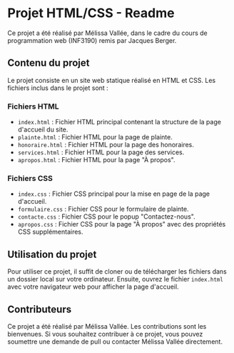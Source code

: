 # Projet HTML/CSS - Readme

Ce projet a été réalisé par Mélissa Vallée,
dans le cadre du cours de programmation web (INF3190) remis par Jacques 
Berger.

## Contenu du projet

Le projet consiste en un site web statique réalisé en HTML et CSS. Les 
fichiers inclus dans le projet sont :

### Fichiers HTML

- `index.html` : Fichier HTML principal contenant la structure de la page 
d'accueil du site.
- `plainte.html` : Fichier HTML pour la page de plainte.
- `honoraire.html` : Fichier HTML pour la page des honoraires.
- `services.html` : Fichier HTML pour la page des services.
- `apropos.html` : Fichier HTML pour la page "À propos".

### Fichiers CSS

- `index.css` : Fichier CSS principal pour la mise en page de la page 
d'accueil.
- `formulaire.css` : Fichier CSS pour le formulaire de plainte.
- `contacte.css` : Fichier CSS pour le popup "Contactez-nous".
- `apropos.css` : Fichier CSS pour la page "À propos" avec des propriétés 
CSS supplémentaires.

## Utilisation du projet

Pour utiliser ce projet, il suffit de cloner ou de télécharger les 
fichiers dans un dossier local sur votre ordinateur. Ensuite, ouvrez le 
fichier `index.html` avec votre navigateur web pour afficher la page 
d'accueil.

## Contributeurs

Ce projet a été réalisé par Mélissa Vallée. Les contributions sont les 
bienvenues. Si vous souhaitez contribuer à ce projet, vous pouvez 
soumettre une demande de pull ou contacter Mélissa Vallée directement.

